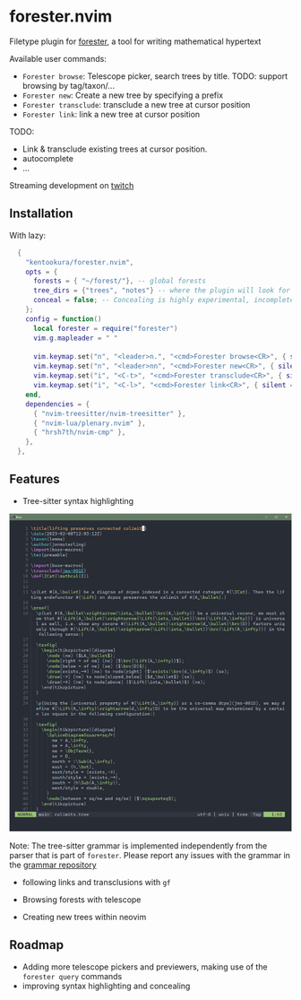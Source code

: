 # forester.nvim

Filetype plugin for [forester](https://sr.ht/~jonsterling/forester/), a tool
for writing mathematical hypertext

Available user commands:

- `Forester browse`: Telescope picker, search trees by title. TODO: support browsing by tag/taxon/...
- `Forester new`: Create a new tree by specifying a prefix
- `Forester transclude`: transclude a new tree at cursor position
- `Forester link`: link a new tree at cursor position

TODO: 

- Link & transclude existing trees at cursor position.
- autocomplete
- ...

Streaming development on [twitch](https://twitch.tv/kento_okura)

## Installation

With lazy:

```lua
  {
    "kentookura/forester.nvim",
    opts = {
      forests = { "~/forest/"}, -- global forests
      tree_dirs = {"trees", "notes"} -- where the plugin will look for trees. Works outside of global forests
      conceal = false; -- Concealing is highly experimental, incomplete, partially broken. Enable only if you want to improve it!
    };
    config = function()
      local forester = require("forester")
      vim.g.mapleader = " "

      vim.keymap.set("n", "<leader>n.", "<cmd>Forester browse<CR>", { silent = true })
      vim.keymap.set("n", "<leader>nn", "<cmd>Forester new<CR>", { silent = true })
      vim.keymap.set("i", "<C-t>", "<cmd>Forester transclude<CR>", { silent = true })
      vim.keymap.set("i", "<C-l>", "<cmd>Forester link<CR>", { silent = true })
    end,
    dependencies = {
      { "nvim-treesitter/nvim-treesitter" },
      { "nvim-lua/plenary.nvim" },
      { "hrsh7th/nvim-cmp" },
    },
  },
```

## Features

- Tree-sitter syntax highlighting

![Screenshot showcasing the conceal feature](./doc/highlight.png)

  Note: The tree-sitter grammar is implemented independently from the parser that is part of `forester`.
  Please report any issues with the grammar in the [grammar repository](https://github.com/kentookura/tree-sitter-forester)

- following links and transclusions with `gf`

- Browsing forests with telescope

- Creating new trees within neovim

## Roadmap

- Adding more telescope pickers and previewers, making use of the `forester query` commands
- improving syntax highlighting and concealing
